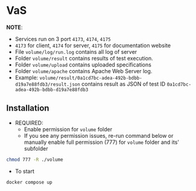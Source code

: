 # VaS

**NOTE**:

- Services run on 3 port `4173`, `4174`, `4175`
- `4173` for client, `4174` for server, `4175` for documentation website
- File `volume/log/run.log` contains all log of server
- Folder `volume/result` contains results of test execution.
- Folder `volume/upload` contains uploaded specifications
- Folder `volume/apache` contains Apache Web Server log.
- Example: `volume/result/0a1cd7bc-adea-492b-bdbb-d19a7e88fdb3/result.json` contains result as JSON of test ID `0a1cd7bc-adea-492b-bdbb-d19a7e88fdb3`

## Installation

- REQUIRED:
  - Enable permission for `volume` folder
  - If you see any permission issues, re-run command below or manually enable full permission (777) for `volume` folder and its' subfolder

```bash
chmod 777 -R ./volume
```

- To start

```bash
docker compose up
```
